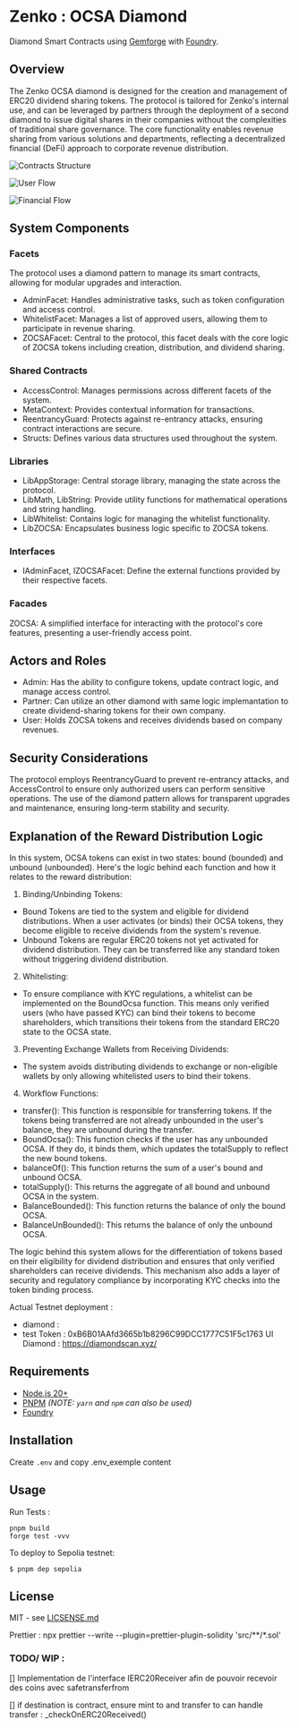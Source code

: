 # Zenko : OCSA Diamond
Diamond Smart Contracts using [Gemforge](https://gemforge.xyz) with [Foundry](https://github.com/foundry-rs/foundry).

## Overview

The Zenko OCSA diamond is designed for the creation and management of ERC20 dividend sharing tokens. The protocol is tailored for Zenko's internal use, and can be leveraged by partners through the deployment of a second diamond to issue digital shares in their companies without the complexities of traditional share governance. 
The core functionality enables revenue sharing from various solutions and departments, reflecting a decentralized financial (DeFi) approach to corporate revenue distribution.

![Contracts Structure](https://github.com/Zenko-tech/Contracts/blob/main/_docs/Contracts_Structure.png)

![User Flow](https://github.com/Zenko-tech/Contracts/blob/main/_docs/User_Flow.png)

![Financial Flow](https://github.com/Zenko-tech/Contracts/blob/main/_docs/Financial_Flow.png)

## System Components

### Facets
The protocol uses a diamond pattern to manage its smart contracts, allowing for modular upgrades and interaction.

- AdminFacet: Handles administrative tasks, such as token configuration and access control.
- WhitelistFacet: Manages a list of approved users, allowing them to participate in revenue sharing.
- ZOCSAFacet: Central to the protocol, this facet deals with the core logic of ZOCSA tokens including creation, distribution, and dividend sharing.

### Shared Contracts
- AccessControl: Manages permissions across different facets of the system.
- MetaContext: Provides contextual information for transactions.
- ReentrancyGuard: Protects against re-entrancy attacks, ensuring contract interactions are secure.
- Structs: Defines various data structures used throughout the system.

### Libraries
- LibAppStorage: Central storage library, managing the state across the protocol.
- LibMath, LibString: Provide utility functions for mathematical operations and string handling.
- LibWhitelist: Contains logic for managing the whitelist functionality.
- LibZOCSA: Encapsulates business logic specific to ZOCSA tokens.

### Interfaces
- IAdminFacet, IZOCSAFacet: Define the external functions provided by their respective facets.

### Facades
ZOCSA: A simplified interface for interacting with the protocol's core features, presenting a user-friendly access point.

## Actors and Roles
- Admin: Has the ability to configure tokens, update contract logic, and manage access control.
- Partner: Can utilize an other diamond with same logic implemantation to create dividend-sharing tokens for their own company.
- User: Holds ZOCSA tokens and receives dividends based on company revenues.

## Security Considerations
The protocol employs ReentrancyGuard to prevent re-entrancy attacks, and AccessControl to ensure only authorized users can perform sensitive operations. The use of the diamond pattern allows for transparent upgrades and maintenance, ensuring long-term stability and security.

## Explanation of the Reward Distribution Logic
In this system, OCSA tokens can exist in two states: bound (bounded) and unbound (unbounded). Here's the logic behind each function and how it relates to the reward distribution:

1. Binding/Unbinding Tokens:
- Bound Tokens are tied to the system and eligible for dividend distributions. When a user activates (or binds) their OCSA tokens, they become eligible to receive dividends from the system's revenue.
- Unbound Tokens are regular ERC20 tokens not yet activated for dividend distribution. They can be transferred like any standard token without triggering dividend distribution.

2. Whitelisting:
- To ensure compliance with KYC regulations, a whitelist can be implemented on the BoundOcsa function. This means only verified users (who have passed KYC) can bind their tokens to become shareholders, which transitions their tokens from the standard ERC20 state to the OCSA state.

3. Preventing Exchange Wallets from Receiving Dividends:
- The system avoids distributing dividends to exchange or non-eligible wallets by only allowing whitelisted users to bind their tokens.

4. Workflow Functions:
- transfer(): This function is responsible for transferring tokens. If the tokens being transferred are not already unbounded in the user's balance, they are unbound during the transfer.
- BoundOcsa(): This function checks if the user has any unbounded OCSA. If they do, it binds them, which updates the totalSupply to reflect the new bound tokens.
- balanceOf(): This function returns the sum of a user's bound and unbound OCSA.
- totalSupply(): This returns the aggregate of all bound and unbound OCSA in the system.
- BalanceBounded(): This function returns the balance of only the bound OCSA.
- BalanceUnBounded(): This returns the balance of only the unbound OCSA.

The logic behind this system allows for the differentiation of tokens based on their eligibility for dividend distribution and ensures that only verified shareholders can receive dividends. This mechanism also adds a layer of security and regulatory compliance by incorporating KYC checks into the token binding process.


Actual Testnet deployment : 
- diamond : 
- test Token : 0xB6B01AAfd3665b1b8296C99DCC1777C51F5c1763
UI Diamond :
https://diamondscan.xyz/


## Requirements

* [Node.js 20+](https://nodejs.org)
* [PNPM](https://pnpm.io/) _(NOTE: `yarn` and `npm` can also be used)_
* [Foundry](https://github.com/foundry-rs/foundry/blob/master/README.md)

## Installation

Create `.env` and copy .env_exemple content

## Usage
Run Tests :

```
pnpm build
forge test -vvv
```

To deploy to Sepolia testnet:

```
$ pnpm dep sepolia
```


## License

MIT - see [LICSENSE.md](LICENSE.md)

Prettier :
npx prettier --write --plugin=prettier-plugin-solidity 'src/**/*.sol'


### TODO/ WIP :
[] Implementation de l'interface IERC20Receiver afin de pouvoir recevoir des coins avec safetransferfrom 


[] if destination is contract, ensure mint to and transfer to can handle transfer : _checkOnERC20Received()


